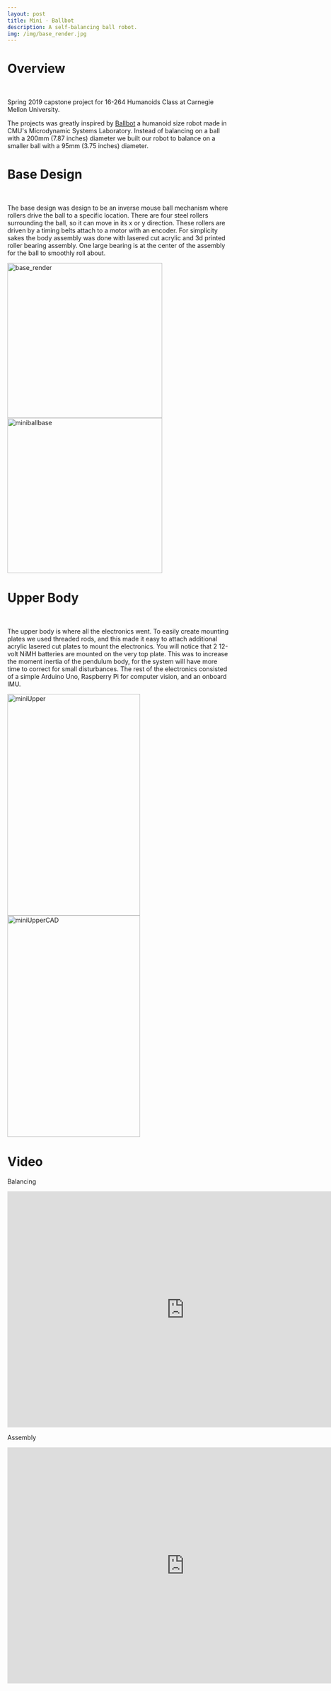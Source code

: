 ```yaml
---
layout: post
title: Mini - Ballbot
description: A self-balancing ball robot.
img: /img/base_render.jpg
---
```


# Overview
<br />

Spring  2019 capstone project for 16-264 Humanoids Class at Carnegie Mellon University.

The projects was greatly inspired by [Ballbot](https://www.youtube.com/watch?v=8BtDuzu2WeI) a humanoid size robot made in CMU's Microdynamic Systems Laboratory. Instead of balancing on a ball with a 200mm (7.87 inches) diameter we built our robot to balance on a smaller ball with a 95mm (3.75 inches) diameter.

# Base Design
<br />

The base design was design to be an inverse mouse ball mechanism where rollers drive the ball to a specific location. There are four steel rollers surrounding the ball, so it can move in its x or y direction. These rollers are driven by a timing belts attach to a motor with an encoder. For simplicity sakes the body assembly was done with lasered cut acrylic and 3d printed roller bearing assembly. One large bearing is at the center of the assembly for the ball to smoothly roll about.

<img src="http://krcarter.github.io/img/base_render.jpg" alt="base_render" width="350"/> <img src="http://krcarter.github.io/img/miniball_base.png" alt="miniballbase" width="350"/>

# Upper Body
<br />

The upper body is where all the electronics went. To easily create mounting plates we used threaded rods, and this made it easy to attach additional acrylic lasered cut plates to mount the electronics. You will notice that 2 12-volt NiMH batteries are mounted on the very top plate. This was to increase the moment inertia of the pendulum body, for the system will have more time to correct for small disturbances. The rest of the electronics consisted of a simple Arduino Uno, Raspberry Pi for computer vision, and an onboard IMU. 

<img src="http://krcarter.github.io/img/miniUpperReal.jpg" alt="miniUpper" width="300" height ="500"/> <img src="http://krcarter.github.io/img/ballBotIso.png" alt="miniUpperCAD" width="300" height ="500"/>

# Video

Balancing

<iframe width="800" height="533" src="https://www.youtube.com/embed/D2wQ3jEPfwY" frameborder="0" allow="accelerometer; autoplay; encrypted-media; gyroscope; picture-in-picture" allowfullscreen></iframe>

Assembly

<iframe width="800" height="533" src="https://www.youtube.com/embed/geEv4d49hWU" frameborder="0" allow="accelerometer; autoplay; clipboard-write; encrypted-media; gyroscope; picture-in-picture" allowfullscreen></iframe>
